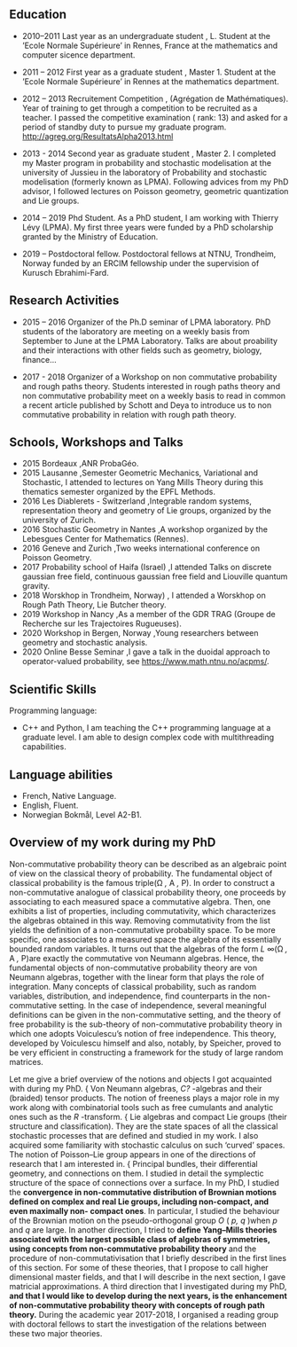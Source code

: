 ## Education

- 2010–2011 Last year as an undergraduate student , L.
Student at the ’Ecole Normale Supérieure’ in Rennes, France at the mathematics and computer
sicence department.

- 2011 – 2012 First year as a graduate student , Master 1.
Student at the ’Ecole Normale Supérieure’ in Rennes at the mathematics department.

- 2012 – 2013 Recruitement Competition , (Agrégation de Mathématiques).
Year of training to get through a competition to be recruited as a teacher. I passed the
competitive examination ( rank: 13) and asked for a period of standby duty to pursue my
graduate program. http://agreg.org/ResultatsAlpha2013.html

- 2013 - 2014 Second year as graduate student , Master 2.
I completed my Master program in probability and stochastic modelisation at the university
of Jussieu in the laboratory of Probability and stochastic modelisation (formerly known as
LPMA). Following advices from my PhD advisor, I followed lectures on Poisson geometry,
geometric quantization and Lie groups.

- 2014 – 2019 Phd Student.
As a PhD student, I am working with Thierry Lévy (LPMA). My first three years were funded
by a PhD scholarship granted by the Ministry of Education.

- 2019 – Postdoctoral fellow.
Postdoctoral fellows at NTNU, Trondheim, Norway funded by an ERCIM fellowship under
the supervision of Kurusch Ebrahimi-Fard.

## Research Activities

- 2015 – 2016 Organizer of the Ph.D seminar of LPMA laboratory.
PhD students of the laboratory are meeting on a weekly basis from September to June at the
LPMA Laboratory. Talks are about proability and their interactions with other fields such as
geometry, biology, finance...

- 2017 - 2018 Organizer of a Workshop on non commutative probability and rough paths
theory. Students interested in rough paths theory and non commutative probability meet on a weekly
basis to read in common a recent article published by Schott and Deya to introduce us to non
commutative probability in relation with rough path theory.

## Schools, Workshops and Talks

- 2015 Bordeaux ,ANR ProbaGéo.
- 2015 Lausanne ,Semester Geometric Mechanics, Variational and Stochastic, I attended to
lectures on Yang Mills Theory during this thematics semester organized by the EPFL
Methods.
- 2016 Les Diablerets - Switzerland ,Integrable random systems, representation theory
and geometry of Lie groups, organized by the university of Zurich.
- 2016 Stochastic Geometry in Nantes ,A workshop organized by the Lebesgues Center
for Mathematics (Rennes).
- 2016 Geneve and Zurich ,Two weeks international conference on Poisson Geometry.
- 2017 Probability school of Haifa (Israel) ,I attended Talks on discrete gaussian free
field, continuous gaussian free field and Liouville quantum gravity.
- 2018 Worskhop in Trondheim, Norway) , I attended a Worskhop on Rough Path
Theory, Lie Butcher theory.
- 2019 Workshop in Nancy ,As a member of the GDR TRAG (Groupe de Recherche sur
les Trajectoires Rugueuses).
- 2020 Workshop in Bergen, Norway ,Young researchers between geometry and stochastic
analysis.
- 2020 Online Besse Seminar ,I gave a talk in the duoidal approach to operator-valued
probability, see https://www.math.ntnu.no/acpms/.

## Scientific Skills

Programming language:

- C++ and Python, I am teaching the C++ programming language at a graduate level. I am able to design complex code with multithreading capabilities.

## Language abilities

- French, Native Language.
- English, Fluent.
- Norwegian Bokmål, Level A2-B1.

## Overview of my work during my PhD

Non-commutative probability theory can be described as an algebraic point of view on the classical
theory of probability.
The fundamental object of classical probability is the famous triple(Ω _,_ A _,_ P). In order to construct a
non-commutative analogue of classical probability theory, one proceeds by associating to each measured
space a commutative algebra. Then, one exhibits a list of properties, including commutativity, which
characterizes the algebras obtained in this way. Removing commutativity from the list yields the
definition of a non-commutative probability space.
To be more specific, one associates to a measured space the algebra of its essentially bounded random
variables. It turns out that the algebras of the form _L_ ∞(Ω _,_ A _,_ P)are exactly the commutative von
Neumann algebras. Hence, the fundamental objects of non-commutative probability theory are von
Neumann algebras, together with the linear form that plays the role of integration. Many concepts of
classical probability, such as random variables, distribution, and independence, find counterparts in
the non-commutative setting.
In the case of independence, several meaningful definitions can be given in the non-commutative setting,
and the theory of free probability is the sub-theory of non-commutative probability theory in which
one adopts Voiculescu’s notion of free independence. This theory, developed by Voiculescu himself and
also, notably, by Speicher, proved to be very efficient in constructing a framework for the study of
large random matrices.


Let me give a brief overview of the notions and objects I got acquainted with during my PhD.
{ Von Neumann algebras, _C?_ -algebras and their (braided) tensor products. The notion of freeness
plays a major role in my work along with combinatorial tools such as free cumulants and analytic
ones such as the _R_ -transform.
{ Lie algebras and compact Lie groups (their structure and classification). They are the state spaces
of all the classical stochastic processes that are defined and studied in my work. I also acquired
some familiarity with stochastic calculus on such ‘curved’ spaces. The notion of Poisson–Lie group
appears in one of the directions of research that I am interested in.
{ Principal bundles, their differential geometry, and connections on them. I studied in detail the
symplectic structure of the space of connections over a surface.
In my PhD, I studied the **convergence in non-commutative distribution of Brownian motions
defined on complex and real Lie groups, including non-compact, and even maximally non-
compact ones**. In particular, I studied the behaviour of the Brownian motion on the pseudo-orthogonal
group _O_ ( _p, q_ )when _p_ and _q_ are large.
In another direction, I tried to **define Yang–Mills theories associated with the largest possible
class of algebras of symmetries, using concepts from non-commutative probability theory**
and the procedure of non-commutativisation that I briefly described in the first lines of this section.
For some of these theories, that I propose to call higher dimensional master fields, and that I will
describe in the next section, I gave matricial approximations.
A third direction that I investigated during my PhD, **and that I would like to develop during the
next years, is the enhancement of non-commutative probability theory with concepts of
rough path theory.** During the academic year 2017-2018, I organised a reading group with doctoral
fellows to start the investigation of the relations between these two major theories.
